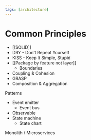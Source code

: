 ```yaml
---
tags: [architecture]
---
```


# Common Principles

- [[SOLID]]
- DRY - Don't Repeat Yourself
- KISS - Keep It Simple, Stupid
- [[Package by feature not layer]]
	- Boundaries
- Coupling & Cohesion
- GRASP
- Composition & Aggregation



Patterns
- Event emitter
	- Event bus
- Observable
- State machine
	- State chart

Monolith / Microservices